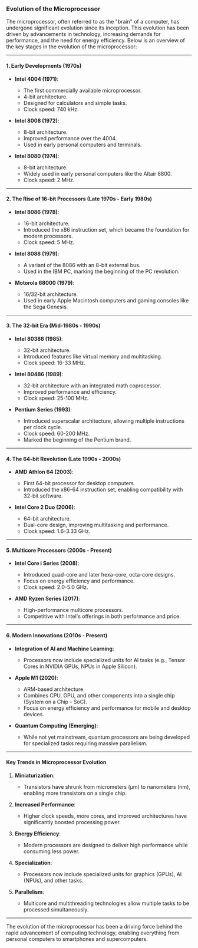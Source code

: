 ### **Evolution of the Microprocessor**

The microprocessor, often referred to as the "brain" of a computer, has undergone significant evolution since its inception. This evolution has been driven by advancements in technology, increasing demands for performance, and the need for energy efficiency. Below is an overview of the key stages in the evolution of the microprocessor:

---

#### **1. Early Developments (1970s)**
- **Intel 4004 (1971)**:
  - The first commercially available microprocessor.
  - 4-bit architecture.
  - Designed for calculators and simple tasks.
  - Clock speed: 740 kHz.

- **Intel 8008 (1972)**:
  - 8-bit architecture.
  - Improved performance over the 4004.
  - Used in early personal computers and terminals.

- **Intel 8080 (1974)**:
  - 8-bit architecture.
  - Widely used in early personal computers like the Altair 8800.
  - Clock speed: 2 MHz.

---

#### **2. The Rise of 16-bit Processors (Late 1970s - Early 1980s)**
- **Intel 8086 (1978)**:
  - 16-bit architecture.
  - Introduced the x86 instruction set, which became the foundation for modern processors.
  - Clock speed: 5 MHz.

- **Intel 8088 (1979)**:
  - A variant of the 8086 with an 8-bit external bus.
  - Used in the IBM PC, marking the beginning of the PC revolution.

- **Motorola 68000 (1979)**:
  - 16/32-bit architecture.
  - Used in early Apple Macintosh computers and gaming consoles like the Sega Genesis.

---

#### **3. The 32-bit Era (Mid-1980s - 1990s)**
- **Intel 80386 (1985)**:
  - 32-bit architecture.
  - Introduced features like virtual memory and multitasking.
  - Clock speed: 16-33 MHz.

- **Intel 80486 (1989)**:
  - 32-bit architecture with an integrated math coprocessor.
  - Improved performance and efficiency.
  - Clock speed: 25-100 MHz.

- **Pentium Series (1993)**:
  - Introduced superscalar architecture, allowing multiple instructions per clock cycle.
  - Clock speed: 60-200 MHz.
  - Marked the beginning of the Pentium brand.

---

#### **4. The 64-bit Revolution (Late 1990s - 2000s)**
- **AMD Athlon 64 (2003)**:
  - First 64-bit processor for desktop computers.
  - Introduced the x86-64 instruction set, enabling compatibility with 32-bit software.

- **Intel Core 2 Duo (2006)**:
  - 64-bit architecture.
  - Dual-core design, improving multitasking and performance.
  - Clock speed: 1.6-3.33 GHz.

---

#### **5. Multicore Processors (2000s - Present)**
- **Intel Core i Series (2008)**:
  - Introduced quad-core and later hexa-core, octa-core designs.
  - Focus on energy efficiency and performance.
  - Clock speed: 2.0-5.0 GHz.

- **AMD Ryzen Series (2017)**:
  - High-performance multicore processors.
  - Competitive with Intel's offerings in both performance and price.

---

#### **6. Modern Innovations (2010s - Present)**
- **Integration of AI and Machine Learning**:
  - Processors now include specialized units for AI tasks (e.g., Tensor Cores in NVIDIA GPUs, NPUs in Apple Silicon).

- **Apple M1 (2020)**:
  - ARM-based architecture.
  - Combines CPU, GPU, and other components into a single chip (System on a Chip - SoC).
  - Focus on energy efficiency and performance for mobile and desktop devices.

- **Quantum Computing (Emerging)**:
  - While not yet mainstream, quantum processors are being developed for specialized tasks requiring massive parallelism.

---

#### **Key Trends in Microprocessor Evolution**
1. **Miniaturization**:
   - Transistors have shrunk from micrometers (µm) to nanometers (nm), enabling more transistors on a single chip.

2. **Increased Performance**:
   - Higher clock speeds, more cores, and improved architectures have significantly boosted processing power.

3. **Energy Efficiency**:
   - Modern processors are designed to deliver high performance while consuming less power.

4. **Specialization**:
   - Processors now include specialized units for graphics (GPUs), AI (NPUs), and other tasks.

5. **Parallelism**:
   - Multicore and multithreading technologies allow multiple tasks to be processed simultaneously.

---

The evolution of the microprocessor has been a driving force behind the rapid advancement of computing technology, enabling everything from personal computers to smartphones and supercomputers.
